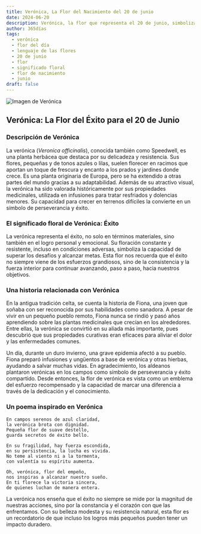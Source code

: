 ```yaml
---
title: Verónica, La Flor del Nacimiento del 20 de junio
date: 2024-06-20
description: Verónica, la flor que representa el 20 de junio, simboliza Éxito. Descubre su fascinante historia, significado en el lenguaje de las flores y una poesía que celebra su belleza.
author: 365días
tags:
  - verónica
  - flor del día
  - lenguaje de las flores
  - 20 de junio
  - flor
  - significado floral
  - flor de nacimiento
  - junio
draft: false
---
```



![Imagen de Verónica](https://cdn.pixabay.com/photo/2016/03/22/18/59/speedwell-1273520_960_720.jpg#center)


## Verónica: La Flor del Éxito para el 20 de Junio

### Descripción de Verónica

La verónica (_Veronica officinalis_), conocida también como Speedwell, es una planta herbácea que destaca por su delicadeza y resistencia. Sus flores, pequeñas y de tonos azules o lilas, suelen florecer en racimos que aportan un toque de frescura y encanto a los prados y jardines donde crece. Es una planta originaria de Europa, pero se ha extendido a otras partes del mundo gracias a su adaptabilidad. Además de su atractivo visual, la verónica ha sido valorada históricamente por sus propiedades medicinales, utilizada en infusiones para tratar resfriados y dolencias menores. Su capacidad para crecer en terrenos difíciles la convierte en un símbolo de perseverancia y éxito.

### El significado floral de Verónica: Éxito

La verónica representa el éxito, no solo en términos materiales, sino también en el logro personal y emocional. Su floración constante y resistente, incluso en condiciones adversas, simboliza la capacidad de superar los desafíos y alcanzar metas. Esta flor nos recuerda que el éxito no siempre viene de los esfuerzos grandiosos, sino de la consistencia y la fuerza interior para continuar avanzando, paso a paso, hacia nuestros objetivos.

### Una historia relacionada con Verónica

En la antigua tradición celta, se cuenta la historia de Fiona, una joven que soñaba con ser reconocida por sus habilidades como sanadora. A pesar de vivir en un pequeño pueblo remoto, Fiona nunca se rindió y pasó años aprendiendo sobre las plantas medicinales que crecían en los alrededores. Entre ellas, la verónica se convirtió en su aliada más importante, pues descubrió que sus propiedades curativas eran eficaces para aliviar el dolor y las enfermedades comunes.

Un día, durante un duro invierno, una grave epidemia afectó a su pueblo. Fiona preparó infusiones y ungüentos a base de verónica y otras hierbas, ayudando a salvar muchas vidas. En agradecimiento, los aldeanos plantaron verónicas en los campos como símbolo de perseverancia y éxito compartido. Desde entonces, la flor de verónica es vista como un emblema del esfuerzo recompensado y la capacidad de marcar una diferencia a través de la dedicación y el conocimiento.

### Un poema inspirado en Verónica

```
En campos serenos de azul claridad,  
la verónica brota con dignidad.  
Pequeña flor de suave destello,  
guarda secretos de éxito bello.  

En su fragilidad, hay fuerza escondida,  
en su persistencia, la lucha es vivida.  
No teme al viento ni a la tormenta,  
con valentía su espíritu aumenta.  

Oh, verónica, flor del empeño,  
nos inspiras a alcanzar nuestro sueño.  
En ti florece la victoria sincera,  
de quienes luchan de manera entera.  
```

La verónica nos enseña que el éxito no siempre se mide por la magnitud de nuestras acciones, sino por la constancia y el corazón con que las enfrentamos. Con su belleza modesta y su resistencia natural, esta flor es un recordatorio de que incluso los logros más pequeños pueden tener un impacto duradero.